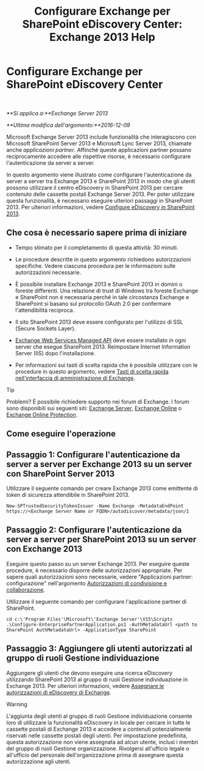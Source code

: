 ﻿---
title: 'Configurare Exchange per SharePoint eDiscovery Center: Exchange 2013 Help'
TOCTitle: Configurare Exchange per SharePoint eDiscovery Center
ms:assetid: 795c1a3b-295c-4ee5-ade9-52cf3fda3f19
ms:mtpsurl: https://technet.microsoft.com/it-it/library/JJ218665(v=EXCHG.150)
ms:contentKeyID: 50480928
ms.date: 05/22/2018
mtps_version: v=EXCHG.150
ms.translationtype: MT
---

# Configurare Exchange per SharePoint eDiscovery Center

 

_**Si applica a:**Exchange Server 2013_

_**Ultima modifica dell'argomento:**2016-12-09_

Microsoft Exchange Server 2013 include funzionalità che interagiscono con Microsoft SharePoint Server 2013 e Microsoft Lync Server 2013, chiamate anche *applicazioni partner*. Affinché queste applicazioni partner possano reciprocamente accedere alle rispettive risorse, è necessario configurare l'autenticazione da server a server.

In questo argomento viene illustrato come configurare l'autenticazione da server a server tra Exchange 2013 e SharePoint 2013 in modo che gli utenti possono utilizzare il centro eDiscovery in SharePoint 2013 per cercare contenuto delle cassette postali Exchange Server 2013. Per poter utilizzare questa funzionalità, è necessario eseguire ulteriori passaggi in SharePoint 2013. Per ulteriori informazioni, vedere [Configure eDiscovery in SharePoint 2013](https://go.microsoft.com/fwlink/?linkid=257727).

## Che cosa è necessario sapere prima di iniziare

  - Tempo stimato per il completamento di questa attività: 30 minuti.

  - Le procedure descritte in questo argomento richiedono autorizzazioni specifiche. Vedere ciascuna procedura per le informazioni sulle autorizzazioni necessarie.

  - È possibile installare Exchange 2013 e SharePoint 2013 in domini o foreste differenti. Una relazione di trust di Windows tra foreste Exchange e SharePoint non è necessaria perché in tale circostanza Exchange e SharePoint si basano sul protocollo OAuth 2.0 per confermare l'attendibilità reciproca.

  - Il sito SharePoint 2013 deve essere configurato per l'utilizzo di SSL (Secure Sockets Layer).

  - [Exchange Web Services Managed API](https://go.microsoft.com/fwlink/?linkid=257726) deve essere installato in ogni server che esegue SharePoint 2013. Reimpostare Internet Information Server (IIS) dopo l'installazione.

  - Per informazioni sui tasti di scelta rapida che è possibile utilizzare con le procedure in questo argomento, vedere [Tasti di scelta rapida nell'interfaccia di amministrazione di Exchange](keyboard-shortcuts-in-the-exchange-admin-center-exchange-online-protection-help.md).


> [!TIP]
> Problemi? È possibile richiedere supporto nei forum di Exchange. I forum sono disponibili sui seguenti siti: <A href="https://go.microsoft.com/fwlink/p/?linkid=60612">Exchange Server</A>, <A href="https://go.microsoft.com/fwlink/p/?linkid=267542">Exchange Online</A> o <A href="https://go.microsoft.com/fwlink/p/?linkid=285351">Exchange Online Protection</A>.



## Come eseguire l'operazione

## Passaggio 1: Configurare l'autenticazione da server a server per Exchange 2013 su un server con SharePoint Server 2013

Utilizzare il seguente comando per creare Exchange 2013 come emittente di token di sicurezza attendibile in SharePoint 2013.

    New-SPTrustedSecurityTokenIssuer -Name Exchange -MetadataEndPoint https://<Exchange Server Name or FQDN>/autodiscover/metadata/json/1

## Passaggio 2: Configurare l'autenticazione da server a server per SharePoint 2013 su un server con Exchange 2013

Eseguire questo passo su un server Exchange 2013. Per eseguire queste procedure, è necessario disporre delle autorizzazioni appropriate. Per sapere quali autorizzazioni sono necessarie, vedere "Applicazioni partner: configurazione" nell'argomento [Autorizzazioni di condivisione e collaborazione](sharing-and-collaboration-permissions-exchange-2013-help.md).

Utilizzare il seguente comando per configurare l'applicazione partner di SharePoint.

    cd c:\'Program Files'\Microsoft\'Exchange Server'\V15\Scripts
    .\Configure-EnterprisePartnerApplication.ps1 -AuthMetadataUrl <path to SharePoint AuthMetadataUrl> -ApplicationType SharePoint

## Passaggio 3: Aggiungere gli utenti autorizzati al gruppo di ruoli Gestione individuazione

Aggiungere gli utenti che devono eseguire una ricerca eDiscovery utilizzando SharePoint 2013 al gruppo di ruoli Gestione individuazione in Exchange 2013. Per ulteriori informazioni, vedere [Assegnare le autorizzazioni di eDiscovery di Exchange](assign-ediscovery-permissions-in-exchange-exchange-2013-help.md).


> [!WARNING]
> L'aggiunta degli utenti al gruppo di ruoli Gestione individuazione consente loro di utilizzare la funzionalità eDiscovery in locale per cercare in tutte le cassette postali di Exchange 2013 e accedere a contenuti potenzialmente riservati nelle cassette postali degli utenti. Per impostazione predefinita, questa autorizzazione non viene assegnata ad alcun utente, inclusi i membri del gruppo di ruoli Gestione organizzazione. Rivolgersi all'ufficio legale o all'ufficio del personale dell'organizzazione prima di assegnare questa autorizzazione agli utenti.


